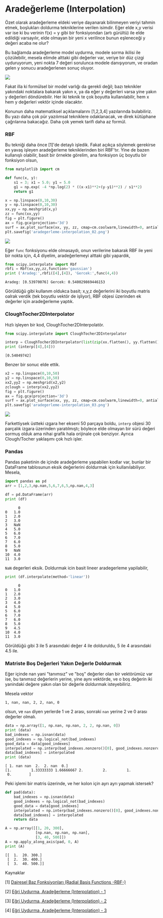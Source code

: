 # Aradeğerleme (Interpolation)

Özet olarak aradeğerleme eldeki veriye dayanarak bilinmeyen veriyi
tahmin etmek, boşlukları doldurma tekniklerine verilen isimdir. Eğer
elde x,y verisi var ise ki bu verinin f(x) = y gibi bir fonksiyondan
(artı gürültü) ile elde edildiği varsayılır, elde olmayan bir yeni x
verilince bunun eşleneceği y değeri acaba ne olur?

Bu bağlamda aradeğerleme model uydurma, modele sorma ikilisi ile
çözülebilir, mesela elimde alttaki gibi değerler var, veriye bir düz
çizgi uyduruyorum, yeni nokta 7 değeri sorulunca modele danışıyorum,
ve oradan gelen y sonucu aradeğerlenen sonuç oluyor.

![](aradegerleme-interpolation_01.jpeg)

Fakat illa ki formülsel bir model varlığı da gerekli değil; bazı
teknikler yakındaki noktalara bakarak yakın x, ya da eğer y değerleri
varsa yine yakın y değerleri döndürebilir. Her iki teknik te çok
boyutta kullanılabilir, hem x hem y değerleri vektör içinde olacaktır.

Konunun daha matematiksel açıklamalarını [1,2,3,4] yazılarında
bulabiliriz.  Bu yazı daha çok pür yazılımsal tekniklere odaklanacak,
ve direk kütüphane çağrılarına bakacağız. Daha çok yemek tarifi daha az
formül.

### RBF

Bu tekniği daha önce [1]'de detaylı işledik. Fakat açıkça söylemek
gerekirse en yavaş işleyen aradeğerleme tekniklerinden biri
RBF'tır. Yine de bazen kullanışlı olabilir, basit bir örnekte görelim,
ana fonksiyon üç boyutlu bir fonksiyon olsun,

```python
from matplotlib import cm

def func(x, y):
    s1 = 3; x1 = 5.0; y1 = 5.0
    g1 = np.exp( -4 *np.log(2) * ((x-x1)**2+(y-y1)**2) / s1**2)
    return g1 

x = np.linspace(0,10,30)
y = np.linspace(0,10,30)
xx,yy = np.meshgrid(x,y)
zz = func(xx,yy)
fig = plt.figure()
ax = fig.gca(projection='3d')
surf = ax.plot_surface(xx, yy, zz, cmap=cm.coolwarm,linewidth=0, antialiased=False)
plt.savefig('aradegerleme-interpolation_02.png')
```

![](aradegerleme-interpolation_02.png)

Eğer `func` fonksiyonu elde olmasaydı, onun verilerine bakarak RBF ile
yeni bir nokta için, 4,4 diyelim, aradeğerlemeyi alttaki gibi
yapardık,

```python
from scipy.interpolate import Rbf
rbfi = Rbf(xx,yy,zz,function='gaussian')
print ('Aradeg:',rbfi([4],[4]), 'Gercek:',func(4,4))
```

```text
Aradeg: [0.53970076] Gercek: 0.540029869446153
```

Görüldüğü gibi kullanım oldukca basit; x,y,z değerlerini iki boyutlu
matris oalrak verdik (tek boyutlu vektör de işliyor), RBF objesi
üzerinden ek değerler için aradeğerleme yaptık.

### CloughTocher2DInterpolator

Hızlı işleyen bir kod, CloughTocher2DInterpolatör.

```python
from scipy.interpolate import CloughTocher2DInterpolator

interp = CloughTocher2DInterpolator(list(zip(xx.flatten(), yy.flatten())), zz.flatten())
print (interp([4],[4]))
```

```text
[0.54049742]
```

Benzer bir sonuc elde ettik.

```python
x2 = np.linspace(0,10,50)
y2 = np.linspace(0,10,50)
xx2,yy2 = np.meshgrid(x2,y2)
zclough = interp(xx2,yy2)
fig = plt.figure()
ax = fig.gca(projection='3d')
surf = ax.plot_surface(xx, yy, zz, cmap=cm.coolwarm,linewidth=0, antialiased=False)
plt.savefig('aradegerleme-interpolation_03.png')
```

![](aradegerleme-interpolation_03.png)

Farkettiysek üstteki ızgara her ekseni 50 parçaya boldu, `interp`
objesi 30 parçalık izgara üzerinden yaratılmıştı; böylece elde olmayan
bir sürü değeri sormuş olduk ama nihai grafik hala orijinale çok
benziyor. Ayrıca Clough/Tocher yaklaşımı çok hızlı işler.

### Pandas

Pandas paketinin de içinde aradeğerleme yapabilen kodlar var, bunlar
bir DataFrame tablosunun eksik değerlerini doldurmak için kullanılabiliyor.
Mesela,

```python
import pandas as pd
arr = [1,2,3,np.nan,5,6,7,6,5,np.nan,4,3]

df = pd.DataFrame(arr)
print (df)
```

```text
      0
0   1.0
1   2.0
2   3.0
3   NaN
4   5.0
5   6.0
6   7.0
7   6.0
8   5.0
9   NaN
10  4.0
11  3.0
```

`NaN` degerleri eksik. Doldurmak icin basit lineer aradegerleme yapilabilir,

```python
print (df.interpolate(method='linear'))
```

```text
      0
0   1.0
1   2.0
2   3.0
3   4.0
4   5.0
5   6.0
6   7.0
7   6.0
8   5.0
9   4.5
10  4.0
11  3.0
```

Görüldüğü gibi 3 ile 5 arasındaki değer 4 ile dolduruldu, 5 ile 4 arasındaki
4.5 ile.

### Matriste Boş Değerleri Yakın Değerle Doldurmak 

Eğer içinde nan yani "tanımsız" ve "boş" değerler olan bir vektörümüz
var ise, bu tanımsız değerlerin yerine, yine aynı vektörde, ve o boş
değerin iki yanindaki değere yakın olan bir değerle doldurmak
isteyebiliriz.

Mesela vektor

```
1, nan, nan, 2, 2, nan, 0
```

olsun, ve `nan` diyen yerlerde 1 ve 2 arası, sonraki `nan` yerine 2 ve 0
arası değerler olmalı.

```python
data = np.array([1, np.nan, np.nan, 2, 2, np.nan, 0])
print (data)
bad_indexes = np.isnan(data)
good_indexes = np.logical_not(bad_indexes)
good_data = data[good_indexes]
interpolated = np.interp(bad_indexes.nonzero()[0], good_indexes.nonzero()[0], good_data)
data[bad_indexes] = interpolated
print (data)
```

```text
[ 1. nan nan  2.  2. nan  0.]
[1.         1.33333333 1.66666667 2.         2.         1.
 0.        ]
```

Peki işlemi bir matris üzerinde, ve her kolon için ayrı ayrı yapmak
istersek?

```python
def pad(data):
    bad_indexes = np.isnan(data)
    good_indexes = np.logical_not(bad_indexes)
    good_data = data[good_indexes]
    interpolated = np.interp(bad_indexes.nonzero()[0], good_indexes.nonzero()[0], good_data)
    data[bad_indexes] = interpolated
    return data

A = np.array([[1, 20, 300],
              [np.nan, np.nan, np.nan],
              [3, 40, 500]])
A = np.apply_along_axis(pad, 0, A)
print (A)
```

```text
[[  1.  20. 300.]
 [  2.  30. 400.]
 [  3.  40. 500.]]
```


Kaynaklar

[1] [Dairesel Baz Fonksiyonları (Radial Basis Functions -RBF-)](https://burakbayramli.github.io/dersblog/stat/stat_175_rbf/dairesel_baz_fonksiyonlari__radial_basis_functions_rbf__yukseklik_verisi_daglar.html)

[2] [Eğri Uydurma, Aradeğerleme (Interpolation) - 1](https://burakbayramli.github.io/dersblog/compscieng/compscieng_app20cfit1/egri_uydurma_aradegerleme__interpolation___1.html)

[3] [Eğri Uydurma, Aradeğerleme (Interpolation) - 2](https://burakbayramli.github.io/dersblog/compscieng/compscieng_app20cfit2/egri_uydurma_aradegerleme__interpolation___2.html)

[4] [Eğri Uydurma, Aradeğerleme (Interpolation) - 3](https://burakbayramli.github.io/dersblog/compscieng/compscieng_app20cfit3/egri_uydurma_aradegerleme__interpolation___3.html)



